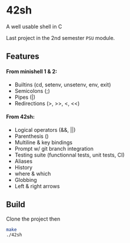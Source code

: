 # 42sh

A well usable shell in C

Last project in the 2nd semester `PSU` module.

## Features

#### From minishell 1 & 2:
- Builtins (cd, setenv, unsetenv, env, exit)
- Semicolons (;)
- Pipes (|)
- Redirections (>, >>, <, <<)

#### From 42sh:
- Logical operators (&&, ||)​
- Parenthesis ()​
- Multiline & key bindings​
- Prompt w/ git branch integration
- Testing suite (functionnal tests, unit tests, CI)​
- Aliases​
- History​
- where & which​
- Globbing​
- Left & right arrows

## Build

Clone the project then

```sh
make
./42sh
```
